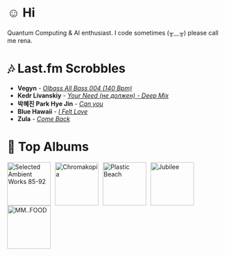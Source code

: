 # ☺︎ Hi



Quantum Computing & AI enthusiast. I code sometimes (╥﹏╥)
please call me rena. 

# 🎶 Last.fm Scrobbles

- **Vegyn** - *[Olbass All Bass 004 (140 Bpm)](https://www.last.fm/music/Vegyn/_/Olbass+All+Bass+004+(140+Bpm))*
- **Kedr Livanskiy** - *[Your Need (не должен) - Deep Mix](https://www.last.fm/music/Kedr+Livanskiy/_/Your+Need+(%D0%BD%D0%B5+%D0%B4%D0%BE%D0%BB%D0%B6%D0%B5%D0%BD)+-+Deep+Mix)*
- **박혜진 Park Hye Jin** - *[Can you](https://www.last.fm/music/%EB%B0%95%ED%98%9C%EC%A7%84+Park+Hye+Jin/_/Can+you)*
- **Blue Hawaii** - *[I Felt Love](https://www.last.fm/music/Blue+Hawaii/_/I+Felt+Love)*
- **Zula** - *[Come Back](https://www.last.fm/music/Zula/_/Come+Back)*

# 📀 Top Albums

<a href='https://www.last.fm/music/Aphex+Twin/Selected+Ambient+Works+85-92'><img src='https://lastfm.freetls.fastly.net/i/u/300x300/6f199a67803148cfb2cf2238b8fda0fb.jpg' alt='Selected Ambient Works 85-92' title='Aphex Twin - Selected Ambient Works 85-92' width='100' style='margin-right: 10px;'></a><a href='https://www.last.fm/music/Tyler,+the+Creator/Chromakopia'><img src='https://lastfm.freetls.fastly.net/i/u/300x300/8c0b389bb4cbf522bc5a2b58e15b6620.jpg' alt='Chromakopia' title='Tyler, the Creator - Chromakopia' width='100' style='margin-right: 10px;'></a><a href='https://www.last.fm/music/Gorillaz/Plastic+Beach'><img src='https://lastfm.freetls.fastly.net/i/u/300x300/ce6e2af584a5480b85b79371b219a92e.png' alt='Plastic Beach' title='Gorillaz - Plastic Beach' width='100' style='margin-right: 10px;'></a><a href='https://www.last.fm/music/Japanese+Breakfast/Jubilee'><img src='https://lastfm.freetls.fastly.net/i/u/300x300/5d93403fbc951b7d31fa80ff826b5180.jpg' alt='Jubilee' title='Japanese Breakfast - Jubilee' width='100' style='margin-right: 10px;'></a><a href='https://www.last.fm/music/MF+DOOM/MM..FOOD'><img src='https://lastfm.freetls.fastly.net/i/u/300x300/037a94e241b54965a1470f4af163883d.png' alt='MM..FOOD' title='MF DOOM - MM..FOOD' width='100' style='margin-right: 10px;'></a>